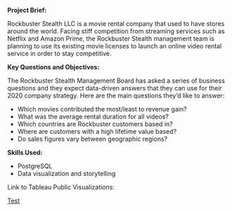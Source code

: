 **Project Brief:**

Rockbuster Stealth LLC is a movie rental company that used to have stores around the
world. Facing stiff competition from streaming services such as Netflix and Amazon Prime,
the Rockbuster Stealth management team is planning to use its existing movie licenses to
launch an online video rental service in order to stay competitive.

**Key Questions and Objectives:**

The Rockbuster Stealth Management Board has asked a series of business questions and
they expect data-driven answers that they can use for their 2020 company strategy. Here are
the main questions they’d like to answer:

- Which movies contributed the most/least to revenue gain?
- What was the average rental duration for all videos?
- Which countries are Rockbuster customers based in?
- Where are customers with a high lifetime value based?
- Do sales figures vary between geographic regions?

**Skills Used:**
- PostgreSQL
- Data visualization and storytelling

Link to Tableau Public Visualizations:

[Test](https://public.tableau.com/views/RockbusterDataVisualizations/Top10MoviesbyRevenueBarGraph?:language=en-US&:sid=&:redirect=auth&:display_count=n&:origin=viz_share_link)

